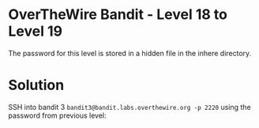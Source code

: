 # OverTheWire Bandit - Level 18 to Level 19
The password for this level is stored in a hidden file in the inhere directory.
# Solution
SSH into bandit 3 `bandit3@bandit.labs.overthewire.org -p 2220` using the password from previous level:
